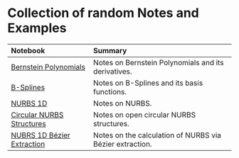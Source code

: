 # Collection of random Notes and Examples

| Notebook | Summary |
|:---------|:--------|
| [Bernstein Polynomials](literate/nb_bernstein_polynomials.md) | Notes on Bernstein Polynomials and its derivatives. |
| [B-Splines](literate/nb_b_splines.md) | Notes on B-Splines and its basis functions. |
| [NURBS 1D](literate/nb_nurbs_1d.md) | Notes on NURBS. |
| [Circular NURBS Structures](literate/nb_circular_nurbs.md) | Notes on open circular NURBS structures. |
| [NUBRS 1D Bézier Extraction](literate/nb_nurbs_1d_bezier.md) | Notes on the calculation of NURBS via Bézier extraction. |
